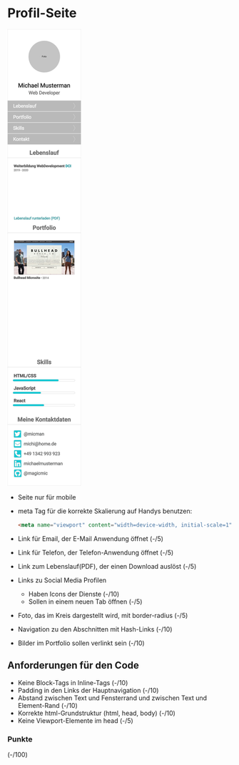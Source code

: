 # Profil-Seite

![layout](drafts/page.png "Portfolio Seite")

- Seite nur für mobile
- meta Tag für die korrekte Skalierung auf Handys benutzen:
  ```html
  <meta name="viewport" content="width=device-width, initial-scale=1">
  ```
- Link für Email, der E-Mail Anwendung öffnet (-/5)
- Link für Telefon, der Telefon-Anwendung öffnet (-/5)
- Link zum Lebenslauf(PDF), der einen Download auslöst (-/5)
- Links zu Social Media Profilen
  - Haben Icons der Dienste (-/10)
  - Sollen in einem neuen Tab öffnen (-/5)
  
- Foto, das im Kreis dargestellt wird, mit border-radius (-/5)
- Navigation zu den Abschnitten mit Hash-Links (-/10)
- Bilder im Portfolio sollen verlinkt sein (-/10)

## Anforderungen für den Code
- Keine Block-Tags in Inline-Tags (-/10)
- Padding in den Links der Hauptnavigation (-/10)
- Abstand zwischen Text und Fensterrand und zwischen Text und Element-Rand (-/10)
- Korrekte html-Grundstruktur (html, head, body) (-/10)
- Keine Viewport-Elemente im head (-/5)

### Punkte
(-/100)
